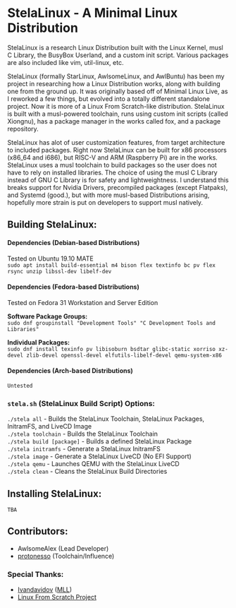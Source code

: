 # StelaLinux - A Minimal Linux Distribution
StelaLinux is a research Linux Distribution built with the Linux Kernel, musl C Library, the BusyBox Userland, and a custom init script. Various packages are also included like vim, util-linux, etc.

StelaLinux (formally StarLinux, AwlsomeLinux, and AwlBuntu) has been my project in researching how a Linux Distribution works, along with building one from the ground up. It was originally based off of Minimal Linux Live, as I reworked a few things, but evolved into a totally different standalone project. Now it is more of a Linux From Scratch-like distribution. StelaLinux is built with a musl-powered toolchain, runs using custom init scripts (called Xiongnu), has a package manager in the works called fox, and a package repository.

StelaLinux has alot of user customization features, from target architecture to included packages. Right now StelaLinux can be built for x86 processors (x86_64 and i686), but RISC-V and ARM (Raspberry Pi) are in the works. StelaLinux uses a musl toolchain to build packages so the user does not have to rely on installed libraries. The choice of using the musl C Library instead of GNU C Library is for safety and lightweightness. I understand this breaks support for Nvidia Drivers, precompiled packages (except Flatpaks), and Systemd (good.), but with more musl-based Distributions arising, hopefully more strain is put on developers to support musl natively. 

## Building StelaLinux:
#### Dependencies (Debian-based Distributions)<br>
Tested on Ubuntu 19.10 MATE<br>
`sudo apt install build-essential m4 bison flex textinfo bc pv flex rsync unzip libssl-dev libelf-dev`

#### Dependencies (Fedora-based Distributions)<br>
Tested on Fedora 31 Workstation and Server Edition<br>

**Software Package Groups:**<br>
`sudo dnf groupinstall "Development Tools" "C Development Tools and Libraries"`

**Individual Packages:**<br>
`sudo dnf install texinfo pv libisoburn bsdtar glibc-static xorriso xz-devel zlib-devel openssl-devel elfutils-libelf-devel qemu-system-x86`

#### Dependencies (Arch-based Distributions)<br>
`Untested`

### `stela.sh` (StelaLinux Build Script) Options:
`./stela all`             - Builds the StelaLinux Toolchain, StelaLinux Packages, InitramFS, and LiveCD Image<br>
`./stela toolchain`       - Builds the StelaLinux Toolchain<br>
`./stela build [package]` - Builds a defined StelaLinux Package<br>
`./stela initramfs`       - Generate a StelaLinux InitramFS<br>
`./stela image`           - Generate a StelaLinux LiveCD (No EFI Support)<br>
`./stela qemu`            - Launches QEMU with the StelaLinux LiveCD<br>
`./stela clean`           - Cleans the StelaLinux Build Directories<br>

## Installing StelaLinux:
`TBA`

## Contributors:
* AwlsomeAlex (Lead Developer)
* [protonesso](https://github.com/protonesso) (Toolchain/Influence)

### Special Thanks:
* [Ivandavidov](https://github.com/ivandavidov) ([MLL](https://github.com/ivandavidov/minimal))
* [Linux From Scratch Project](http://www.linuxfromscratch.org/)
